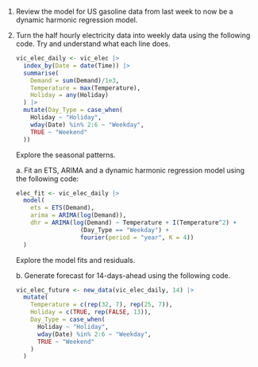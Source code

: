 1. Review the model for US gasoline data from last week to now be a dynamic harmonic regression model. 


2. Turn the half hourly electricity data into weekly data using the following code. Try and understand what each line does.

    ```r
    vic_elec_daily <- vic_elec |>   
      index_by(Date = date(Time)) |> 
      summarise(                        
        Demand = sum(Demand)/1e3,       
        Temperature = max(Temperature), 
        Holiday = any(Holiday)          
      ) |> 
      mutate(Day_Type = case_when(       
        Holiday ~ "Holiday",             
        wday(Date) %in% 2:6 ~ "Weekday", 
        TRUE ~ "Weekend"                 
      )) 
    ```
    Explore the seasonal patterns.
    
    a. Fit an ETS, ARIMA and a dynamic harmonic regression model using the following code:
    
    ```r
    elec_fit <- vic_elec_daily |>
      model(
        ets = ETS(Demand),
        arima = ARIMA(log(Demand)),
        dhr = ARIMA(log(Demand) ~ Temperature + I(Temperature^2) + 
                      (Day_Type == "Weekday") + 
                      fourier(period = "year", K = 4))
      )
    ```
    Explore the model fits and residuals. 
    
    b. Generate forecast for 14-days-ahead using the following code. 
    
    ```r
    vic_elec_future <- new_data(vic_elec_daily, 14) |>
      mutate(
        Temperature = c(rep(32, 7), rep(25, 7)),
        Holiday = c(TRUE, rep(FALSE, 13)),
        Day_Type = case_when(
          Holiday ~ "Holiday",
          wday(Date) %in% 2:6 ~ "Weekday",
          TRUE ~ "Weekend"
        )
      )
    ```

